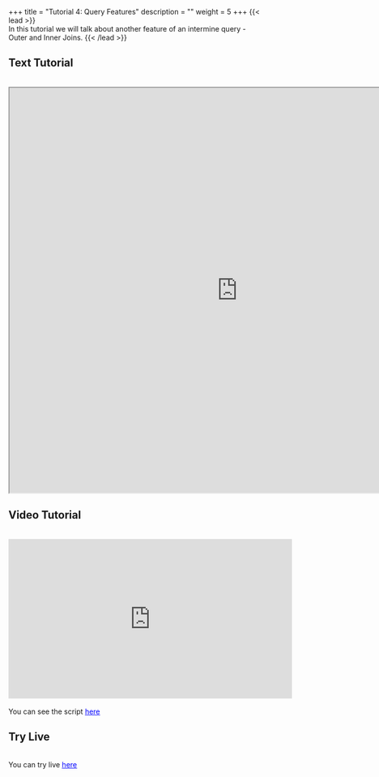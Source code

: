 +++
title = "Tutorial 4: Query Features"
description = ""
weight = 5
+++
{{< lead >}}
<br/>
In this tutorial we will talk about another feature of an intermine query - Outer and Inner Joins.
{{< /lead >}}

## Text Tutorial
<br/>

<iframe width="900" height="800" src="https://nbviewer.jupyter.org/github/intermine/intermine-ws-python-docs/blob/master/04-tutorial.ipynb" title="Python Tutorial 04">
</iframe>


## Video Tutorial
<br/>

<iframe width="560" height="315" src="https://www.youtube.com/embed/HU5O7MNzMIQ" frameborder="0" allow="accelerometer; autoplay; encrypted-media; gyroscope; picture-in-picture" allowfullscreen></iframe>
<br/>

<br/>
<body>
You can see the script
<u/>
  <a href="/intermine-training-portal/python-scripts/video04" style="color:blue;">here</a>
</u> 
</body>

## Try Live
<br/>

<body>
You can try live
<u/>
  <a href="https://mybinder.org/v2/gh/intermine/intermine-ws-python-docs/master?filepath=04-tutorial.ipynb" style="color:blue;">here</a>
</u> 
</body>
